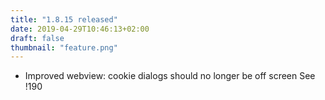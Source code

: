 ```yaml
---
title: "1.8.15 released"
date: 2019-04-29T10:46:13+02:00
draft: false
thumbnail: "feature.png"
---
```


*   Improved webview: cookie dialogs should no longer be off screen
    See !190

